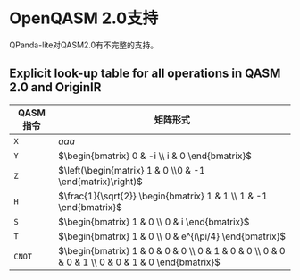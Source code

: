 # OpenQASM 2.0支持

QPanda-lite对QASM2.0有不完整的支持。

## Explicit look-up table for all operations in QASM 2.0 and OriginIR

| QASM指令 | 矩阵形式 |
|----------|----------|
| `X`      | $aaa$ |
| `Y`      | $\begin{bmatrix} 0 & -i \\ i & 0 \end{bmatrix}$ |
| `Z`      | $\left(\begin{matrix} 1 & 0 \\0 & -1 \end{matrix}\right)$ |
| `H`      | $\frac{1}{\sqrt{2}} \begin{bmatrix} 1 & 1 \\ 1 & -1 \end{bmatrix}$ |
| `S`      | $\begin{bmatrix} 1 & 0 \\ 0 & i \end{bmatrix}$ |
| `T`      | $\begin{bmatrix} 1 & 0 \\ 0 & e^{i\pi/4} \end{bmatrix}$ |
| `CNOT`   | $\begin{bmatrix} 1 & 0 & 0 & 0 \\ 0 & 1 & 0 & 0 \\ 0 & 0 & 0 & 1 \\ 0 & 0 & 1 & 0 \end{bmatrix}$ |